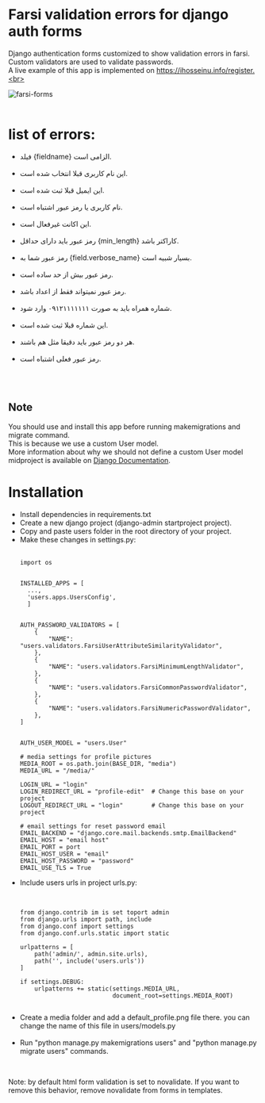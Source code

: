 # Farsi validation errors for django auth forms

Django authentication forms customized to show validation errors in farsi.<br>
Custom validators are used to validate passwords.<br>
A live example of this app is implemented on https://ihosseinu.info/register.<br><br>

![farsi-forms](https://user-images.githubusercontent.com/86075967/150630151-dd85e501-510b-4b7b-85d1-c8f768dacd97.png)
<br><br>

# list of errors:
<ul>
  <li>فیلد {fieldname} الزامی است.</li><br>
  <li>این نام کاربری قبلا انتخاب شده است.</li><br>
  <li>این ایمیل قبلا ثبت شده است.</li><br>
  <li>نام کاربری یا رمز عبور اشتباه است.</li><br>
  <li>این اکانت غیرفعال است.</li><br>
  <li>رمز عبور باید دارای حداقل {min_length} کاراکتر باشد.</li><br>
  <li>رمز عبور شما به {field.verbose_name} بسیار شبیه است.</li><br>
  <li>رمز عبور بیش از حد ساده است.</li><br>
  <li>رمز عبور نمیتواند فقط از اعداد باشد.</li><br>
  <li>شماره همراه باید به صورت ۰۹۱۲۱۱۱۱۱۱۱ وارد شود.</li><br>
  <li>این شماره قبلا ثبت شده است.</li><br>
  <li>هر دو رمز عبور باید دقیقا مثل هم باشند.</li><br>
  <li>رمز عبور فعلی اشتباه است.</li><br>
</ul><br>

## Note
You should use and install this app before running makemigrations and migrate command.<br>
This is because we use a custom User model.<br>
More information about why we should not define a custom User model midproject is available on <a href="https://docs.djangoproject.com/en/4.0/topics/auth/customizing/#changing-to-a-custom-user-model-mid-project">Django Documentation</a>.


# Installation<br>
<ul>
<li>Install dependencies in requirements.txt</li>
<li>Create a new django project (django-admin startproject project).</li>
<li>Copy and paste users folder in the root directory of your project.</li>
<li>Make these changes in settings.py:</li><br>


```
import os
  
  
INSTALLED_APPS = [
  ...,
  'users.apps.UsersConfig',
  ]
  
  
AUTH_PASSWORD_VALIDATORS = [
    {
        "NAME": "users.validators.FarsiUserAttributeSimilarityValidator",
    },
    {
        "NAME": "users.validators.FarsiMinimumLengthValidator",
    },
    {
        "NAME": "users.validators.FarsiCommonPasswordValidator",
    },
    {
        "NAME": "users.validators.FarsiNumericPasswordValidator",
    },
]


AUTH_USER_MODEL = "users.User"
  
# media settings for profile pictures
MEDIA_ROOT = os.path.join(BASE_DIR, "media")
MEDIA_URL = "/media/"
  
LOGIN_URL = "login"
LOGIN_REDIRECT_URL = "profile-edit"  # Change this base on your project
LOGOUT_REDIRECT_URL = "login"        # Change this base on your project

# email settings for reset password email
EMAIL_BACKEND = "django.core.mail.backends.smtp.EmailBackend"
EMAIL_HOST = "email host"
EMAIL_PORT = port
EMAIL_HOST_USER = "email"
EMAIL_HOST_PASSWORD = "password"
EMAIL_USE_TLS = True
```
  
<li>Include users urls in project urls.py:</li><br>

```
  
from django.contrib im is set toport admin
from django.urls import path, include
from django.conf import settings
from django.conf.urls.static import static

urlpatterns = [
    path('admin/', admin.site.urls),
    path('', include('users.urls'))
]

if settings.DEBUG:
    urlpatterns += static(settings.MEDIA_URL,
                          document_root=settings.MEDIA_ROOT)
  
```
  
<li>Create a media folder and add a default_profile.png file there. you can change the name of this file in users/models.py</li><br>
<li>Run "python manage.py makemigrations users" and "python manage.py migrate users" commands.</li></ul>

<br>

Note: by default html form validation is set to novalidate. If you want to remove this behavior, remove novalidate from forms in templates.
